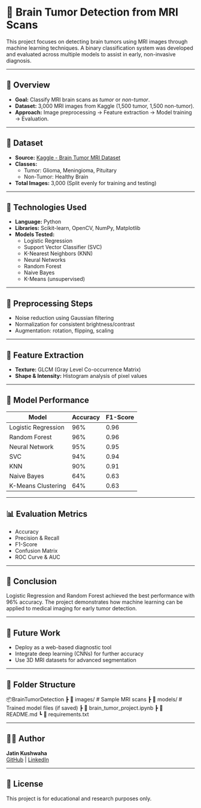 # 🧠 Brain Tumor Detection from MRI Scans

This project focuses on detecting brain tumors using MRI images through machine learning techniques. A binary classification system was developed and evaluated across multiple models to assist in early, non-invasive diagnosis.

---

## 📌 Overview

- **Goal:** Classify MRI brain scans as *tumor* or *non-tumor*.
- **Dataset:** 3,000 MRI images from Kaggle (1,500 tumor, 1,500 non-tumor).
- **Approach:** Image preprocessing → Feature extraction → Model training → Evaluation.

---

## 🧪 Dataset

- **Source:** [Kaggle - Brain Tumor MRI Dataset](https://www.kaggle.com/datasets)
- **Classes:**
  - Tumor: Glioma, Meningioma, Pituitary
  - Non-Tumor: Healthy Brain
- **Total Images:** 3,000 (Split evenly for training and testing)

---

## 🔧 Technologies Used

- **Language:** Python  
- **Libraries:** Scikit-learn, OpenCV, NumPy, Matplotlib  
- **Models Tested:**  
  - Logistic Regression  
  - Support Vector Classifier (SVC)  
  - K-Nearest Neighbors (KNN)  
  - Neural Networks  
  - Random Forest  
  - Naive Bayes  
  - K-Means (unsupervised)

---

## 🧼 Preprocessing Steps

- Noise reduction using Gaussian filtering  
- Normalization for consistent brightness/contrast  
- Augmentation: rotation, flipping, scaling

---

## 🎯 Feature Extraction

- **Texture:** GLCM (Gray Level Co-occurrence Matrix)  
- **Shape & Intensity:** Histogram analysis of pixel values

---

## 🧠 Model Performance

| Model              | Accuracy | F1-Score |
|-------------------|----------|----------|
| Logistic Regression | 96%      | 0.96     |
| Random Forest       | 96%      | 0.96     |
| Neural Network      | 95%      | 0.95     |
| SVC                 | 94%      | 0.94     |
| KNN                 | 90%      | 0.91     |
| Naive Bayes         | 64%      | 0.63     |
| K-Means Clustering  | 64%      | 0.63     |

---

## 📊 Evaluation Metrics

- Accuracy  
- Precision & Recall  
- F1-Score  
- Confusion Matrix  
- ROC Curve & AUC

---

## 📌 Conclusion

Logistic Regression and Random Forest achieved the best performance with 96% accuracy. The project demonstrates how machine learning can be applied to medical imaging for early tumor detection.

---

## 🚀 Future Work

- Deploy as a web-based diagnostic tool  
- Integrate deep learning (CNNs) for further accuracy  
- Use 3D MRI datasets for advanced segmentation

---

## 📁 Folder Structure
📦BrainTumorDetection
┣ 📁 images/ # Sample MRI scans
┣ 📁 models/ # Trained model files (if saved)
┣ 📜 brain_tumor_project.ipynb
┣ 📜 README.md
┗ 📜 requirements.txt


---

## 👨‍💻 Author

**Jatin Kushwaha**  
[GitHub](https://github.com/Jk319) | [LinkedIn](https://linkedin.com/in/jatin-kushwaha)

---

## 📄 License

This project is for educational and research purposes only.

